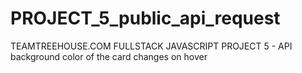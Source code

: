 # PROJECT_5_public_api_request
TEAMTREEHOUSE.COM FULLSTACK JAVASCRIPT PROJECT 5 - API
background color of the card changes on hover 
